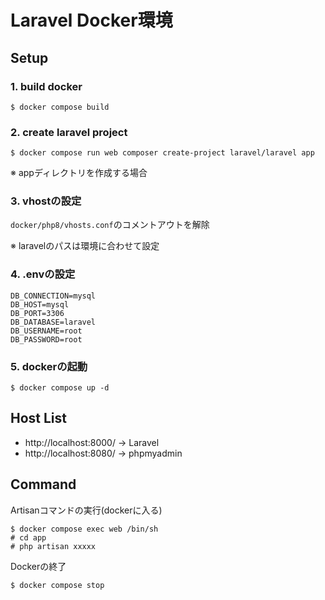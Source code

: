 Laravel Docker環境
==================================

## Setup

### 1. build docker 

```
$ docker compose build
```

### 2. create laravel project

```
$ docker compose run web composer create-project laravel/laravel app
```

※ appディレクトリを作成する場合


### 3. vhostの設定

``docker/php8/vhosts.conf``のコメントアウトを解除

※ laravelのパスは環境に合わせて設定


### 4. .envの設定

```
DB_CONNECTION=mysql
DB_HOST=mysql
DB_PORT=3306
DB_DATABASE=laravel
DB_USERNAME=root
DB_PASSWORD=root
```

### 5. dockerの起動

```
$ docker compose up -d
```

## Host List

- http://localhost:8000/ -> Laravel
- http://localhost:8080/ -> phpmyadmin


## Command 

Artisanコマンドの実行(dockerに入る)

```
$ docker compose exec web /bin/sh
# cd app
# php artisan xxxxx
```


Dockerの終了

```
$ docker compose stop
```



